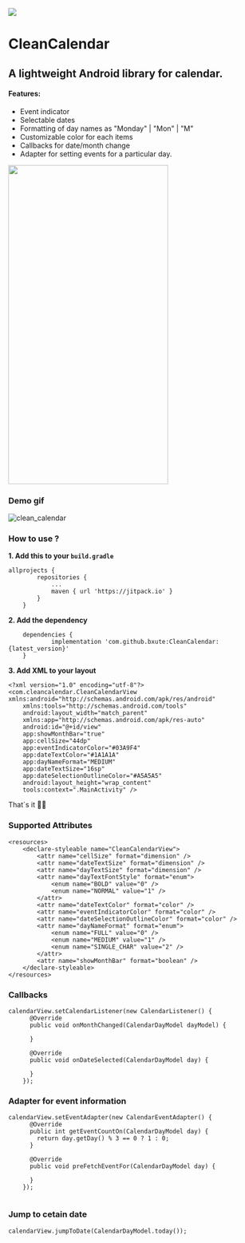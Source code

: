 [![](https://jitpack.io/v/bxute/CleanCalendar.svg)](https://jitpack.io/#bxute/CleanCalendar)
# CleanCalendar

## A lightweight Android library for calendar.

#### Features:
 - Event indicator
 - Selectable dates
 - Formatting of day names as "Monday" | "Mon" | "M"
 - Customizable color for each items
 - Callbacks for date/month change
 - Adapter for setting events for a particular day.

<img src="https://user-images.githubusercontent.com/10809719/53012687-bab2c800-3469-11e9-9e01-0d13d404d854.png" width="320px" height="640px"/>

### Demo gif
![clean_calendar](https://user-images.githubusercontent.com/10809719/53012683-b8506e00-3469-11e9-8207-cf4a3c9d2f8a.gif)


### How to use ?

**1. Add this to your `build.gradle`**

```
allprojects {
		repositories {
			...
			maven { url 'https://jitpack.io' }
		}
	}
```

**2. Add the dependency**

```
	dependencies {
	        implementation 'com.github.bxute:CleanCalendar:{latest_version}'
	}
```

**3. Add XML to your layout**

```
<?xml version="1.0" encoding="utf-8"?>
<com.cleancalendar.CleanCalendarView xmlns:android="http://schemas.android.com/apk/res/android"
    xmlns:tools="http://schemas.android.com/tools"
    android:layout_width="match_parent"
    xmlns:app="http://schemas.android.com/apk/res-auto"
    android:id="@+id/view"
    app:showMonthBar="true"
    app:cellSize="44dp"
    app:eventIndicatorColor="#03A9F4"
    app:dateTextColor="#1A1A1A"
    app:dayNameFormat="MEDIUM"
    app:dateTextSize="16sp"
    app:dateSelectionOutlineColor="#A5A5A5"
    android:layout_height="wrap_content"
    tools:context=".MainActivity" />
```

That`s it 👍🏻

### Supported Attributes

```
<resources>
    <declare-styleable name="CleanCalendarView">
        <attr name="cellSize" format="dimension" />
        <attr name="dateTextSize" format="dimension" />
        <attr name="dayTextSize" format="dimension" />
        <attr name="dayTextFontStyle" format="enum">
            <enum name="BOLD" value="0" />
            <enum name="NORMAL" value="1" />
        </attr>
        <attr name="dateTextColor" format="color" />
        <attr name="eventIndicatorColor" format="color" />
        <attr name="dateSelectionOutlineColor" format="color" />
        <attr name="dayNameFormat" format="enum">
            <enum name="FULL" value="0" />
            <enum name="MEDIUM" value="1" />
            <enum name="SINGLE_CHAR" value="2" />
        </attr>
        <attr name="showMonthBar" format="boolean" />
    </declare-styleable>
</resources>

```

### Callbacks 

```
calendarView.setCalendarListener(new CalendarListener() {
      @Override
      public void onMonthChanged(CalendarDayModel dayModel) {
        
      }

      @Override
      public void onDateSelected(CalendarDayModel day) {

      }
    });
```

### Adapter for event information

```
calendarView.setEventAdapter(new CalendarEventAdapter() {
      @Override
      public int getEventCountOn(CalendarDayModel day) {
        return day.getDay() % 3 == 0 ? 1 : 0;
      }

      @Override
      public void preFetchEventFor(CalendarDayModel day) {

      }
    });
    
```

### Jump to cetain date

```
calendarView.jumpToDate(CalendarDayModel.today());
```


